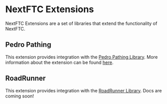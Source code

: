 # NextFTC Extensions

NextFTC Extensions are a set of libraries that extend the functionality of NextFTC.

## Pedro Pathing

This extension provides integration with the 
[Pedro Pathing Library](https://pedropathing.com/).
More information about the extension can be found [here](pedro/index).

## RoadRunner

This extension provides integration with the
[RoadRunner Library](https://rr.brott.dev/).
Docs are coming soon!